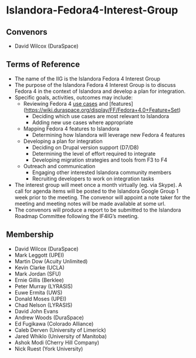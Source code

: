 # Islandora-Fedora4-Interest-Group

## Convenors

* David Wilcox (DuraSpace)

## Terms of Reference

* The name of the IIG is the Islandora Fedora 4 Interest Group
* The purpose of the Islandora Fedora 4 Interest Group is to discuss Fedora 4 in the context of Islandora and develop a plan for integration.
* Specific goals, activities, outcomes may include:
  * Reviewing Fedora 4 [use cases](https://wiki.duraspace.org/display/FF/Roadmap) and [features] (https://wiki.duraspace.org/display/FF/Fedora+4.0+Feature+Set)
    * Deciding which use cases are most relevant to Islandora
    * Adding new use cases where appropriate
  * Mapping Fedora 4 features to Islandora
    * Determining how Islandora will leverage new Fedora 4 features
  * Developing a plan for integration
    * Deciding on Drupal version support (D7/D8)
    * Determining the level of effort required to integrate
    * Developing migration strategies and tools from F3 to F4
  * Outreach and communication
    * Engaging other interested Islandora community members
    * Recruiting developers to work on integration tasks
* The interest group will meet once a month virtually (eg. via Skype). A call for agenda items will be posted to the Islandora Google Group 1 week prior to the meeting. The convenor will appoint a note taker for the meeting and meeting notes will be made available at some url.
* The convenors will produce a report to be submitted to the Islandora Roadmap Committee following the IF4IG’s meeting.

## Membership

* David Wilcox (DuraSpace)
* Mark Leggott (UPEI)
* Martin Dow (Acuity Unlimited)
* Kevin Clarke (UCLA)
* Mark Jordan (SFU)
* Ernie Gillis (Berklee)
* Peter Murray (LYRASIS)
* Euwe Ermita (UWS)
* Donald Moses (UPEI)
* Chad Nelson (LYRASIS)
* David John Evans
* Andrew Woods (DuraSpace)
* Ed Fugikawa (Colorado Alliance)
* Caleb Derven (University of Limerick)
* Jared Whiklo (University of Manitoba)
* Ashok Modi (Cherry Hill Company)
* Nick Ruest (York University)
